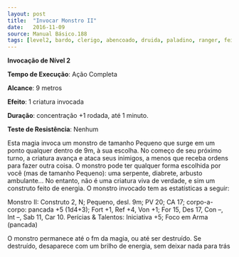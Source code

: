 ```yaml
---
layout: post
title:  "Invocar Monstro II"
date:   2016-11-09
source: Manual Básico.188
tags: [level2, bardo, clerigo, abencoado, druida, paladino, ranger, feiticeiro, mago, invocacao, completa, metros, outro, concentracao, rodada, minuto, nenhum]
---
```


**Invocação de Nível 2**

**Tempo de Execução**: Ação Completa

**Alcance**: 9 metros

**Efeito**: 1 criatura invocada

**Duração**: concentração +1 rodada, até 1 minuto.

**Teste de Resistência**: Nenhum

Esta magia invoca um monstro de tamanho Pequeno que surge em um ponto qualquer dentro de 9m, à sua escolha. No começo de seu próximo turno, a criatura
avança e ataca seus inimigos, a menos que receba ordens para fazer outra coisa.
O monstro pode ter qualquer forma escolhida por você (mas de tamanho Pequeno): uma serpente, diabrete, arbusto ambulante... No entanto, não é uma criatura viva de verdade, e sim um construto feito de energia. O monstro invocado tem as estatísticas a seguir:

Monstro II: Construto 2, N; Pequeno, desl. 9m; PV 20; CA 17; 
corpo-a-corpo: pancada +5 (1d4+3); 
Fort +1, Ref +4, Von +1; 
For 15, Des 17, Con –, Int –, Sab 11, Car 10. 
Perícias & Talentos: Iniciativa +5;
Foco em Arma (pancada)


O monstro permanece até o fm da magia, ou até ser destruído. Se destruído, desaparece com um brilho de energia, sem deixar nada para trás
